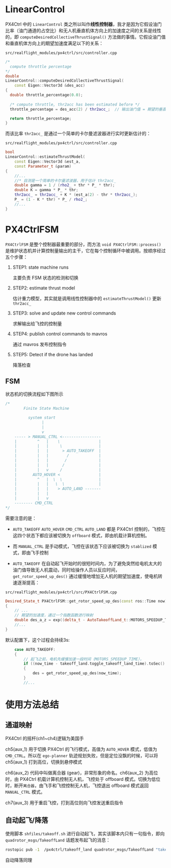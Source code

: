 # LinearControl

PX4Ctrl 中的 `LinearControl` 类之所以叫作**线性控制器**，我才是因为它假设油门比率（油门通道的占空比）和无人机垂直机体方向上的加速度之间的关系是线性的，即 `computeDesiredCollectiveThrustSignal()` 方法做的事情。它假设油门值和垂直机体方向上的期望加速度满足以下的关系：

`src/realflight_modules/px4ctrl/src/controller.cpp`
```c++
/*
  compute throttle percentage 
*/
double 
LinearControl::computeDesiredCollectiveThrustSignal(
    const Eigen::Vector3d &des_acc)
{
  double throttle_percentage(0.0);
  
  /* compute throttle, thr2acc has been estimated before */
  throttle_percentage = des_acc(2) / thr2acc_;  // 输出油门值 = 期望的垂直加速度 / thr2acc_(比率)

  return throttle_percentage;
}
```

而该比率 `thr2acc_` 是通过一个简单的卡尔曼滤波器进行实时更新估计的：

`src/realflight_modules/px4ctrl/src/controller.cpp`
```c++
bool 
LinearControl::estimateThrustModel(
    const Eigen::Vector3d &est_a,
    const Parameter_t &param)
{
    //...
    //* 目测是一个简单的卡尔曼滤波器，用于估计 thr2acc_
    double gamma = 1 / (rho2_ + thr * P_ * thr);
    double K = gamma * P_ * thr;
    thr2acc_ = thr2acc_ + K * (est_a(2) - thr * thr2acc_);
    P_ = (1 - K * thr) * P_ / rho2_;
    //...
}
```

# PX4CtrlFSM

`PX4CtrlFSM` 是整个控制器最重要的部分，而方法 `void PX4CtrlFSM::process()` 是维护状态机并计算控制量输出的主干，它在每个控制循环中被调用。按顺序经过五个步骤：

1. STEP1: state machine runs

    主要负责 FSM 状态的检测和切换

2. STEP2: estimate thrust model

    估计重力模型，其实就是调用线性控制器中的 `estimateThrustModel()` 更新 `thr2acc_`

3. STEP3: solve and update new control commands

    求解输出给飞控的控制量

4. STEP4: publish control commands to mavros

    通过 mavros 发布控制指令

5. STEP5: Detect if the drone has landed

    降落检查

## FSM

状态机的切换流程如下图所示

```c++
/* 
        Finite State Machine

	      system start
	            |
	            |
	            v
	----- > MANUAL_CTRL <-----------------
	|         ^   |    \                 |
	|         |   |     \                |
	|         |   |      > AUTO_TAKEOFF  |
	|         |   |        /             |
	|         |   |       /              |
	|         |   |      /               |
	|         |   v     /                |
	|       AUTO_HOVER <                 |
	|         ^   |  \  \                |
	|         |   |   \  \               |
	|         |	  |    > AUTO_LAND -------
	|         |   |
	|         |   v
	-------- CMD_CTRL
*/
```

需要注意的是：

* `AUTO_TAKEOFF` `AUTO_HOVER` `CMD_CTRL` `AUTO_LAND` 都是 PX4Ctrl 控制的，飞控在这四个状态下都应该被切换为 `offboard` 模式，即由机载计算机控制。

* 而 `MANUAL_CTRL` 是手动模式，飞控在该状态下应该被切换为 `stablized` 模式，即由飞手控制

* `AUTO_TAKEOFF` 在自动起飞开始时的很短时间内，为了避免突然给电机太大的油门值导致无人机震动，同时给操作人员以反应时间，`get_rotor_speed_up_des()` 通过缓慢地增加无人机的期望加速度，使电机转速逐渐提高：

`src/realflight_modules/px4ctrl/src/PX4CtrlFSM.cpp`
```c++
Desired_State_t PX4CtrlFSM::get_rotor_speed_up_des(const ros::Time now)
{
    // ...
    // 期望的加速度，通过一个指数函数进行映射
	double des_a_z = exp((delta_t - AutoTakeoffLand_t::MOTORS_SPEEDUP_TIME) * 6.0) * 7.0 - 7.0; // Parameters 6.0 and 7.0 are just heuristic values which result in a saticfactory curve.
    //...
}
```

默认配置下，这个过程会持续3s:

```c++
	case AUTO_TAKEOFF:
	{
		// 起飞之前，电机先缓慢加速一段时间（MOTORS_SPEEDUP_TIME），
        if ((now_time - takeoff_land.toggle_takeoff_land_time).toSec() < AutoTakeoffLand_t::MOTORS_SPEEDUP_TIME) // Wait for several seconds to warn prople.
		{
			des = get_rotor_speed_up_des(now_time);
		}
        //...
```


# 使用方法总结

## 通道映射

PX4Ctrl 的摇杆(ch1~ch4)逻辑为美国手

ch5(aux_1) 用于切换 PX4Ctrl 的飞行模式，高值为 `AUTO_HOVER` 模式，低值为 `CMD_CTRL`。所以在 `ego-planner` 轨迹规划失败，但是定位没飘的时候，可以将 ch5(aux_1) 打到高位，切换到悬停模式

ch6(aux_2) 代码中叫做离合器 (gear)，非常形象的命名。ch6(aux_2) 为高位时，由 PX4Ctrl 机载计算机控制无人机，飞控处于 offboard 模式。切换为低位时，断开`离合器`，由飞手和飞控控制无人机，飞控退出 offboard 模式返回 `MANUAL_CTRL` 模式。 

ch7(aux_3) 用于重启飞控，打到高位则向飞控发送重启指令

## 自动起飞/降落

使用脚本 `shfiles/takeoff.sh` 进行自动起飞，其实该脚本内只有一句指令，即向 `quadrotor_msgs/TakeoffLand` 话题发布起飞的消息：

```sh
rostopic pub -1  /px4ctrl/takeoff_land quadrotor_msgs/TakeoffLand "takeoff_land_cmd: 1"
```
自动降落同理

